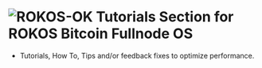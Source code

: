 ![ROKOS-OK](http://i.imgur.com/WHN1JGF.png)
Tutorials Section for ROKOS Bitcoin Fullnode OS
=========================== 
* Tutorials, How To, Tips and/or feedback fixes to optimize performance.